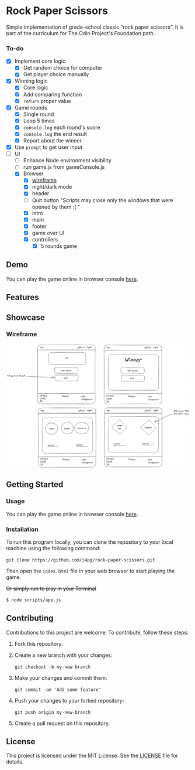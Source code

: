 # Rock Paper Scissors

Simple implementation of grade-school classic “rock paper scissors”. It is part of the curriculum for The Odin Project's Foundation path.

### To-do
- [x] Implement core logic
  - [x] Get random choice for computer
  - [x] Get player choice manually
- [x] Winning logic
  - [x] Core logic
  - [x] Add comparing function
  - [x] `return` proper value
- [x] Game rounds
  - [x] Single round
  - [x] Loop 5 times
  - [x] `console.log` each round's score
  - [x] `console.log` the end result
  - [x] Report about the winner
- [x] Use `prompt` to get user input
- [ ] UI
  - [ ] Enhance Node environment visibility
  - [ ] run game.js from gameConsole.js
  - [x] Browser
    - [x] [wireframe](#Wireframe)
    - [x] night/dark mode
    - [x] header
    - [ ] Quit button "Scripts may close only the windows that were opened by them :( "
    - [x] intro
    - [x] main
    - [x] footer
    - [x] game over UI
    - [x] controllers
        - [x] 5 rounds game

## Demo

You can play the game online in browser console [here](https://i4pg.github.io/rock-paper-scissors/).

## Features

<!-- *   Two players can play the game (X and O). -->
<!-- *   Players can take turns marking spaces on a 3x3 grid. -->
<!-- *   The game ends when a player gets three in a row or all spaces are filled without a winner. -->
<!-- *   The winner is displayed at the end of the game. -->
<!-- *   The game keeps running and calculating points. -->
<!-- *   It supports single player so you can play against a computer. -->
<!-- *   The computer uses a simple algorithm that takes all the available moves, then loops twice. First, it tries each move and plays it if it's a winning move; otherwise, it goes to the next move. Second, if there is no winning move, it tries each possible move and plays there if it's preventing the opponent from winning; otherwise, it chooses a random place to play. -->
<!-- *   It has a mobile-first responsive design, using [Bulma.io](https://bulma.io/). -->

## Showcase

### Wireframe

![](src/images/wireframe.png)

<!-- Here are some screenshots of the Rock Paper Scissors game: -->

<!-- ![](./assest/showcase/cp1.gif) -->

<!-- ![](./assest/showcase/multi.gif) -->

## Getting Started

### Usage

You can play the game online in browser console [here](https://i4pg.github.io/rock-paper-scissors/).

### Installation

To run this program locally, you can clone the repository to your local machine using the following command:

`git clone https://github.com/i4pg/rock-paper-scissors.git`

Then open the `index.html` file in your web browser to start playing the game.

~~Or simply run to play in your Terminal~~
```bash
$ node scripts/app.js
``` 

## Contributing

Contributions to this project are welcome. To contribute, follow these steps:

1.  Fork this repository.
    
2.  Create a new branch with your changes:
    
    `git checkout -b my-new-branch`
3.  Make your changes and commit them:
    
    `git commit -am 'Add some feature'`
4.  Push your changes to your forked repository:
    
    `git push origin my-new-branch`
5.  Create a pull request on this repository.
    

## License

This project is licensed under the MIT License. See the [LICENSE](LICENSE) file for details.
